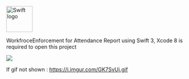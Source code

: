 <img src="https://swift.org/assets/images/swift.svg" alt="Swift logo" height="70" >

WorkfroceEnforcement for Attendance Report using Swift 3, Xcode 8 is required to open this project

![](https://user-images.githubusercontent.com/15310920/65930200-6fe03200-e3f4-11e9-9736-6515f9ab7c63.gif)


If gif not shown : https://i.imgur.com/GK7SvUj.gif


